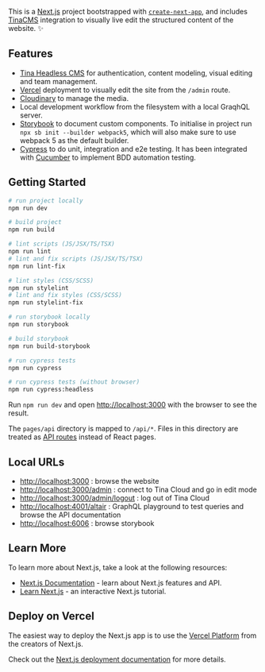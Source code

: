 This is a [Next.js](https://nextjs.org/) project bootstrapped with [`create-next-app`](https://github.com/vercel/next.js/tree/canary/packages/create-next-app), and includes [TinaCMS](https://tina.io) integration to visually live edit the structured content of the website. ✨

## Features

- [Tina Headless CMS](https://tina.io) for authentication, content modeling, visual editing and team management.
- [Vercel](https://vercel.com) deployment to visually edit the site from the `/admin` route.
- [Cloudinary](https://cloudinary.com) to manage the media.
- Local development workflow from the filesystem with a local GraqhQL server.
- [Storybook](https://storybook.js.org) to document custom components. To initialise in project run `npx sb init --builder webpack5`, which will also make sure to use webpack 5 as the default builder.
- [Cypress](https://www.cypress.io) to do unit, integration and e2e testing. It has been integrated with [Cucumber](https://cucumber.io) to implement BDD automation testing.

## Getting Started

```bash
# run project locally
npm run dev

# build project
npm run build

# lint scripts (JS/JSX/TS/TSX)
npm run lint
# lint and fix scripts (JS/JSX/TS/TSX)
npm run lint-fix

# lint styles (CSS/SCSS)
npm run stylelint
# lint and fix styles (CSS/SCSS)
npm run stylelint-fix

# run storybook locally
npm run storybook

# build storybook
npm run build-storybook

# run cypress tests
npm run cypress

# run cypress tests (without browser)
npm run cypress:headless
```

Run `npm run dev` and open [http://localhost:3000](http://localhost:3000) with the browser to see the result.

The `pages/api` directory is mapped to `/api/*`. Files in this directory are treated as [API routes](https://nextjs.org/docs/api-routes/introduction) instead of React pages.

## Local URLs

- [http://localhost:3000](http://localhost:3000) : browse the website
- [http://localhost:3000/admin](http://localhost:3000/admin) : connect to Tina Cloud and go in edit mode
- [http://localhost:3000/admin/logout](http://localhost:3000/admin/logout) : log out of Tina Cloud
- [http://localhost:4001/altair](http://localhost:4001/altair) : GraphQL playground to test queries and browse the API documentation
- [http://localhost:6006](http://localhost:6006) : browse storybook

## Learn More

To learn more about Next.js, take a look at the following resources:

- [Next.js Documentation](https://nextjs.org/docs) - learn about Next.js features and API.
- [Learn Next.js](https://nextjs.org/learn) - an interactive Next.js tutorial.

## Deploy on Vercel

The easiest way to deploy the Next.js app is to use the [Vercel Platform](https://vercel.com/new?utm_medium=default-template&filter=next.js&utm_source=create-next-app&utm_campaign=create-next-app-readme) from the creators of Next.js.

Check out the [Next.js deployment documentation](https://nextjs.org/docs/deployment) for more details.
